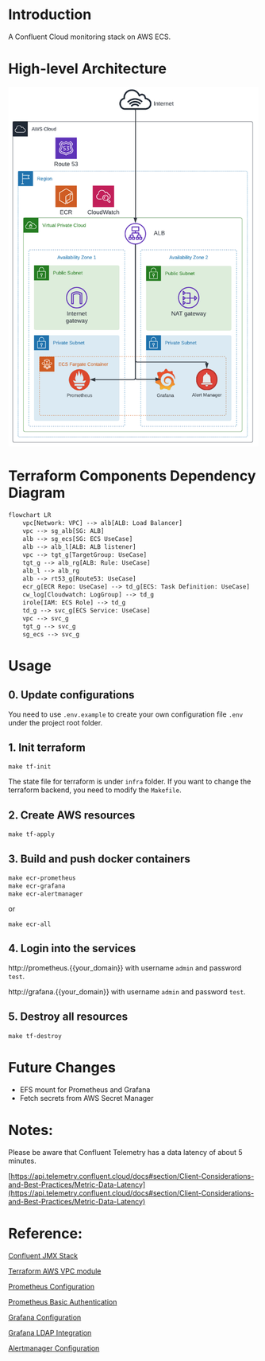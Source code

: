 # Introduction

A Confluent Cloud monitoring stack on AWS ECS.

# High-level Architecture

![high-level diagram](assets/highlevel-diagram.png)

# Terraform Components Dependency Diagram
```mermaid
flowchart LR
    vpc[Network: VPC] --> alb[ALB: Load Balancer]
    vpc --> sg_alb[SG: ALB]
    alb --> sg_ecs[SG: ECS UseCase]
    alb --> alb_l[ALB: ALB listener]
    vpc --> tgt_g[TargetGroup: UseCase]
    tgt_g --> alb_rg[ALB: Rule: UseCase]
    alb_l --> alb_rg
    alb --> rt53_g[Route53: UseCase]
    ecr_g[ECR Repo: UseCase] --> td_g[ECS: Task Definition: UseCase]
    cw_log[Cloudwatch: LogGroup] --> td_g
    irole[IAM: ECS Role] --> td_g
    td_g --> svc_g[ECS Service: UseCase]
    vpc --> svc_g
    tgt_g --> svc_g
    sg_ecs --> svc_g
```


# Usage

## 0. Update configurations

You need to use `.env.example` to create your own configuration file `.env` under the project root folder.

## 1. Init terraform
```
make tf-init
```
The state file for terraform is under `infra` folder. If you want to change the terraform backend, you need to modify the `Makefile`.


## 2. Create AWS resources
```
make tf-apply
```
## 3. Build and push docker containers
```
make ecr-prometheus
make ecr-grafana
make ecr-alertmanager
```
or
```
make ecr-all
```

## 4. Login into the services

http://prometheus.{{your_domain}}
with username `admin` and password `test`.

http://grafana.{{your_domain}}
with username `admin` and password `test`.

## 5. Destroy all resources
```
make tf-destroy
```

# Future Changes
- EFS mount for Prometheus and Grafana
- Fetch secrets from AWS Secret Manager

# Notes:

Please be aware that Confluent Telemetry has a data latency of about 5 minutes.

[https://api.telemetry.confluent.cloud/docs#section/Client-Considerations-and-Best-Practices/Metric-Data-Latency](https://api.telemetry.confluent.cloud/docs#section/Client-Considerations-and-Best-Practices/Metric-Data-Latency)

# Reference: 

[Confluent JMX Stack](https://github.com/confluentinc/jmx-monitoring-stacks/tree/main/jmxexporter-prometheus-grafana)

[Terraform AWS VPC module](https://github.com/terraform-aws-modules/terraform-aws-vpc)

[Prometheus Configuration](https://prometheus.io/docs/prometheus/latest/configuration/configuration/
)

[Prometheus Basic Authentication](https://prometheus.io/docs/guides/basic-auth/)


[Grafana Configuration](https://grafana.com/docs/grafana/latest/setup-grafana/configure-grafana/)


[Grafana LDAP Integration](https://grafana.com/docs/grafana/latest/setup-grafana/configure-security/configure-authentication/ldap/)


[Alertmanager Configuration](https://prometheus.io/docs/alerting/latest/alertmanager/)

